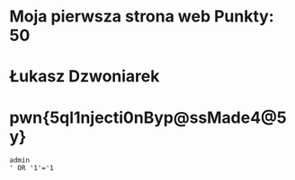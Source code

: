 # Moja pierwsza strona  web Punkty: 50
# Łukasz Dzwoniarek

# pwn{5ql1njecti0nByp@ssMade4@5y}

```
admin
' OR '1'='1
```
